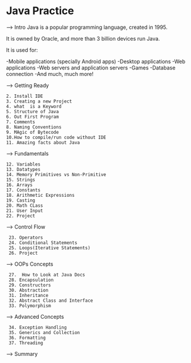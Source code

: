 # Java Practice

--> Intro
Java is a popular programming language, created in 1995.

It is owned by Oracle, and more than 3 billion devices run Java.

It is used for:

-Mobile applications (specially Android apps)
-Desktop applications
-Web applications
-Web servers and application servers
-Games
-Database connection
-And much, much more!


--> Getting Ready
  
    2. Install IDE
    3. Creating a new Project
    4. what  is a Keyword
    5. Structure of Java
    6. Out First Program
    7. Comments
    8. Naming Conventions
    9. MAgic of Bytecode
    10.How to compile/run code without IDE
    11. Amazing facts about Java

--> Fundamentals
  
    12. Variables
    13. Datatypes
    14. Memory Primitives vs Non-Primitive
    15. Strings
    16. Arrays
    17. Constants
    18. Arithmetic Expressions
    19. Casting
    20. Math CLass
    21. User Input
    22. Project

--> Control Flow

     23. Operators
     24. Conditional Statements
     25. Loops(Iterative Statements)
     26. Project
  
--> OOPs Concepts

     27.  How to Look at Java Docs
     28. Encapsulation
     29. Constructors
     30. Abstraction
     31. Inheritance
     32. Abstract Class and Interface
     33. Polymorphism

--> Advanced Concepts

     34. Exception Handling
     35. Generics and Collection
     36. Formatting
     37. Threading
     
--> Summary
 
